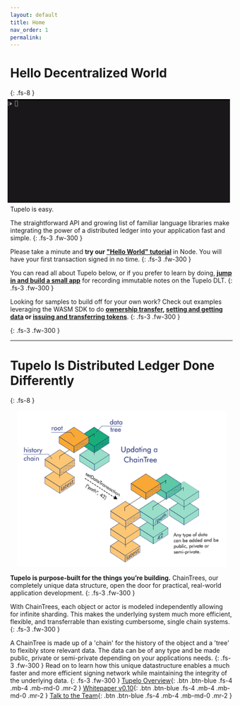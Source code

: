 ```yaml
---
layout: default
title: Home
nav_order: 1
permalink:
---
```


# Hello Decentralized World
{: .fs-8 }
<img style="float:right; padding:6px; width:545px; height:253" src="assets/images/TupeloTerminal-crop.gif">

Tupelo is easy.

The straightforward API and growing list of familiar language libraries make integrating
the power of a distributed ledger into your application fast and simple.
{: .fs-3 .fw-300 }

Please take a minute and **try our ["Hello World" tutorial](/tutorials/hello_tupelo/node)** in Node.  You will have your first transaction signed in no time.
{: .fs-3 .fw-300 }

You can read all about Tupelo below, or if you prefer to learn by doing, **[jump in and build
a small app](/tutorials/notebook)** for recording immutable notes on the Tupelo DLT.
{: .fs-3 .fw-300 }

Looking for samples to build off for your own work?  Check out examples leveraging the WASM SDK to do **[ownership transfer](https://github.com/quorumcontrol/tupelo-wasm-sdk/tree/master/examples/ownership-transfer), [setting and getting data](https://github.com/quorumcontrol/tupelo-wasm-sdk/tree/master/examples/set-and-get-data) or [issuing and transferring tokens](https://github.com/quorumcontrol/tupelo-wasm-sdk/tree/master/examples/tokens)**.
{: .fs-3 .fw-300 }

{: .fs-3 .fw-300 }
***
# Tupelo Is Distributed Ledger Done Differently
{: .fs-8 }
<img style="float: right; width:472px;height:354px; padding: 15px;" src="assets/images/ChainTreeP.png">

**Tupelo is purpose-built for the things you’re building.**
ChainTrees, our completely unique data structure, open the door for practical,
real-world application development.
{: .fs-3 .fw-300 }

With ChainTrees, each object or actor is modeled independently allowing for
infinite sharding. This makes the underlying system much more efficient,
flexible, and transferrable than existing cumbersome, single chain systems.
{: .fs-3 .fw-300 }

A ChainTree is made up of a 'chain' for the history of the object and a 'tree' to flexibly
store relevant data.  The data can be of any type and be made public, private or semi-private
depending on your applications needs.
{: .fs-3 .fw-300 }
Read on to learn how this unique datastructure enables a much faster and more efficient
signing network while maintaining the integrity of the underlying data.
{: .fs-3 .fw-300 }
[Tupelo Overview](docs/litepaper){: .btn .btn-blue .fs-4 .mb-4 .mb-md-0 .mr-2 }
[Whitepaper v0.10](docs/whitepaper){: .btn .btn-blue .fs-4 .mb-4 .mb-md-0 .mr-2 }
[Talk to the Team](https://t.me/joinchat/IhpojEWjbW9Y7_H81Y7rAA){: .btn .btn-blue .fs-4 .mb-4 .mb-md-0 .mr-2 }
